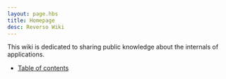 ```yaml
---
layout: page.hbs
title: Homepage
desc: Reverso Wiki
---
```

This wiki is dedicated to sharing public knowledge about the internals of applications. 
* [Table of contents](/contents)